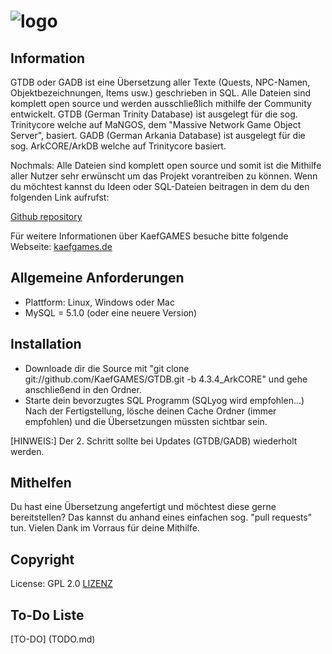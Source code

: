 # ![logo](http://kaefgames.de/wp-content/uploads/2013/07/kg_entertainment_2014.png)

## Information

GTDB oder GADB ist eine Übersetzung aller Texte (Quests, NPC-Namen, Objektbezeichnungen, Items usw.) geschrieben in SQL.
Alle Dateien sind komplett open source und werden ausschließlich mithilfe der Community entwickelt.
GTDB (German Trinity Database) ist ausgelegt für die sog. Trinitycore welche auf MaNGOS, dem "Massive Network Game Object Server",
basiert. GADB (German Arkania Database) ist ausgelegt für die sog. ArkCORE/ArkDB welche auf Trinitycore basiert.

Nochmals:
Alle Dateien sind komplett open source und somit ist die Mithilfe aller Nutzer sehr erwünscht um das Projekt vorantreiben zu können.
Wenn du möchtest kannst du Ideen oder SQL-Dateien beitragen in dem du den folgenden Link aufrufst:

[Github repository](https://github.com/KaefGAMES/GTDB)

Für weitere Informationen über KaefGAMES besuche bitte folgende Webseite:
[kaefgames.de](http://kaefgames.de/)


## Allgemeine Anforderungen

+ Plattform: Linux, Windows oder Mac
+ MySQL = 5.1.0 (oder eine neuere Version)


## Installation

+ Downloade dir die Source mit "git clone git://github.com/KaefGAMES/GTDB.git -b 4.3.4_ArkCORE" 
  und gehe anschließend in den Ordner.
+ Starte dein bevorzugtes SQL Programm (SQLyog wird empfohlen...)
  Nach der Fertigstellung, lösche deinen Cache Ordner (immer empfohlen) und 
  die Übersetzungen müssten sichtbar sein.
  
[HINWEIS:]
Der 2. Schritt sollte bei Updates (GTDB/GADB) wiederholt werden.

## Mithelfen

Du hast eine Übersetzung angefertigt und möchtest diese gerne bereitstellen?
Das kannst du anhand eines einfachen sog. "pull requests" tun.
Vielen Dank im Vorraus für deine Mithilfe.

## Copyright

License: GPL 2.0
[LIZENZ](LICENSE.md)

## To-Do Liste

[TO-DO] (TODO.md)
